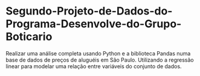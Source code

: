 # Segundo-Projeto-de-Dados-do-Programa-Desenvolve-do-Grupo-Boticario

Realizar uma análise completa usando Python e a biblioteca Pandas numa base de dados de preços de aluguéis em São Paulo. Utilizando a regressão linear para modelar uma relação entre variáveis do conjunto de dados.
